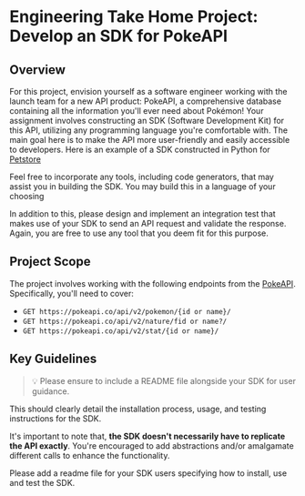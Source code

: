 # Engineering Take Home Project: Develop an SDK for PokeAPI

## Overview

For this project, envision yourself as a software engineer working with the launch team
for a new API product: PokeAPI, a comprehensive database containing all the
information you'll ever need about Pokémon!
Your assignment involves constructing an SDK (Software Development Kit) for this API,
utilizing any programming language you're comfortable with. The main goal here is to
make the API more user-friendly and easily accessible to developers. Here is an
example of a SDK constructed in Python for [Petstore](https://github.com/speakeasy-sdks/template-sdk)

Feel free to incorporate any tools, including code generators, that may assist you in
building the SDK. You may build this in a language of your choosing

In addition to this, please design and implement an integration test that makes use of your SDK to send an API request and validate the response. Again, you are free to use any tool that you deem fit for this purpose.

## Project Scope

The project involves working with the following endpoints from the [PokeAPI](https://pokeapi.co/docs/v2#pokemon). Specifically, you'll need to cover:

- `GET https://pokeapi.co/api/v2/pokemon/{id or name}/`
- `GET https://pokeapi.co/api/v2/nature/fid or name?/`
- `GET https://pokeapi.co/api/v2/stat/{id or name}/`

## Key Guidelines

> :bulb: Please ensure to include a README file alongside your SDK for user guidance.

This should clearly detail the installation process, usage, and testing instructions for the
SDK.

It's important to note that, **the SDK doesn't necessarily have to replicate the API exactly**.
You're encouraged to add abstractions and/or amalgamate different calls to enhance the
functionality.

Please add a readme file for your SDK users specifying how to install, use and test the
SDK.
